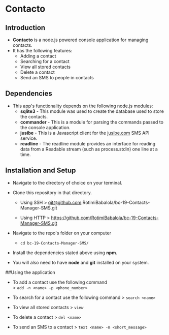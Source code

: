 # Contacto

## Introduction

- **Contacto** is a node.js powered console application for managing contacts. 
- It has the following features:
  - Adding a contact
  - Searching for a contact
  - View all stored contacts
  - Delete a contact
  - Send an SMS to people in contacts


## Dependencies

- This app's functionality depends on the following node.js modules:
  - **sqlite3** - This module was used to create the database used to store the contacts.
  - **commander** - This is a module for parsing the commands passed to the console application.
  - **jusibe** - This is a Javascript client for the [jusibe.com](http://jusibe.com) SMS API service.
  - **readline** -  The readline module provides an interface for reading data from a Readable stream (such as process.stdin) one line at a time.

## Installation and Setup

- Navigate to the directory of choice on your terminal.
- Clone this repository in that directory.
  - Using SSH 
        > git@github.com:RotimiBabalola/bc-19-Contacts-Manager-SMS.git
      
  - Using HTTP
        > https://github.com/RotimiBabalola/bc-19-Contacts-Manager-SMS.git

- Navigate to the repo's folder on your computer
  - `cd bc-19-Contacts-Manager-SMS/`

- Install the dependencies stated above using **npm**. 
- You will also need to have **node** and **git** installed on your system.

##Using the application

- To add a contact use the following command        
       > `add -n <name> -p <phone_number>`
- To search for a contact use the following command
       > `search <name>`
- To view all stored contacts
       > `view`

- To delete a contact
       > `del <name>` 

- To send an SMS to a contact
       > `text <name> -m <short_message>`

